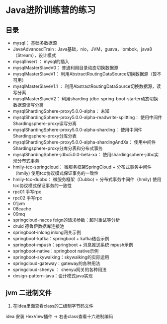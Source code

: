 # Java进阶训练营的练习

## 目录

- mysql： 基础多数据源
- JavaAdvancedTrain : Java基础，nio，JVM，guava，lombok，java8（Stream），设计模式
- mysqlInsert ： mysql的插入
- mysqlMasterSlaveV0： 普通利用目录动态切换数据源
- mysqlMasterSlaveV1： 利用AbstractRoutingDataSource切换数据源（暂不可用）
- mysqlMasterSlaveV1.1  ： 利用AbstractRoutingDataSource切换数据源，读写分离
- mysqlMasterSlaveV2： 利用sharding-jdbc-spring-boot-starter动态切换数据源读写分离
- mysqlShardingSphere-proxy5.0.0-alpha： 未知
- mysqlShardingSphere-proxy5.0.0-alpha-readwrite-splitting： 使用中间件 Shardingsphere-proxy读写分离
- mysqlShardingSphere-proxy5.0.0-alpha-sharding： 使用中间件 Shardingsphere-proxy分库分表
- mysqlShardingSphere-proxy5.0.0-alpha-shardingAndXa： 使用中间件 Shardingsphere-proxy分库分表和分布式事务
- mysqlShardingSphere-jdbc5.0.0-beta-xa： 使用shardingsphere-jdbc实现分布式事务
- hmily-tcc-springcloud： 微服务框架SpringCloud + 分布式事务中间件（hmily) 使用tcc协议模式保证事务的一致性
- hmily-tcc-dubbo： 微服务框架（Dubbo) + 分布式事务中间件（hmily) 使用tcc协议模式保证事务的一致性
- rpc01 手写rpc
- rpc02 手写rpc
- 01jvm
- 08cache
- 09mq
- springcloud-nacos feign的请求参数：超时重试等分析
- druid 德鲁伊数据库连接池
- springboot-inlong inlong网关示例
- springboot-kafka：springboot + kafka结合示例
- springboot-mpush：springboot + 消息推送系统 mpush示例
- springboot-native：springboot native示例
- springboot-skywalking：skywalking的实际运用
- springcloud-gateway：gateway的各种用法
- springcloud-shenyu ： shenyu网关的各种用法
- design-pattern-java：设计模式java实现


## jvm 二进制文件

1. 在Idea里面查看class的二级制字节码文件

idea 安装 HexView插件 -> 右击class查看十六进制编码
